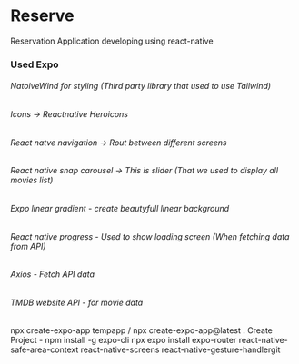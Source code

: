 # Reserve
Reservation Application developing using react-native

### Used Expo
###### NatoiveWind for styling (Third party library that used to use Tailwind)
###### Icons -> Reactnative Heroicons
###### React natve navigation -> Rout between different screens
###### React native snap carousel -> This is slider (That we used to display all movies list)
###### Expo linear gradient - create beautyfull linear background
###### React native progress - Used to show loading screen (When fetching data from API)
###### Axios - Fetch API data
###### TMDB website API - for movie data

npx create-expo-app tempapp / npx create-expo-app@latest .
Create Project - npm install -g expo-cli
npx expo install expo-router react-native-safe-area-context react-native-screens react-native-gesture-handlergit